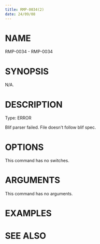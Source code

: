 ```yaml
---
title: RMP-0034(2)
date: 24/09/08
---
```


# NAME

RMP-0034 - RMP-0034

# SYNOPSIS

N/A.

# DESCRIPTION

Type: ERROR

Blif parser failed. File doesn't follow blif spec.

# OPTIONS

This command has no switches.

# ARGUMENTS

This command has no arguments.

# EXAMPLES

# SEE ALSO
